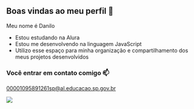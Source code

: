 ## Boas vindas ao meu perfil 💙

Meu nome é Danilo

- Estou estudando na Alura
- Estou me desenvolvendo na linguagem JavaScript
- Utilizo esse espaço para minha organização e compartilhamento dos meus projetos desenvolvidos

### Você entrar em contato comigo 📫

00001095891261sp@al.educacao.sp.gov.br

![](https://media.tenor.com/5RWlBV79UB0AAAAi/badtz-badtz-maru.gif)
